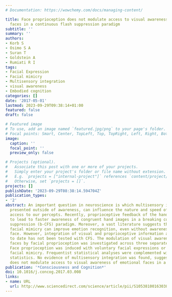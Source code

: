 ```yaml
---
# Documentation: https://wowchemy.com/docs/managing-content/

title: Face proprioception does not modulate access to visual awareness of emotional
  faces in a continuous flash suppression paradigm
subtitle: ''
summary: ''
authors:
- Korb S
- Osimo S A
- Suran T
- Goldstein A
- Rumiati R I 
tags:
- Facial Expression
- Facial mimicry
- Multisensory integration
- visual awareness
- Embodied cognition
categories: []
date: '2017-05-01'
lastmod: 2023-09-29T09:38:14+01:00
featured: false
draft: false

# Featured image
# To use, add an image named `featured.jpg/png` to your page's folder.
# Focal points: Smart, Center, TopLeft, Top, TopRight, Left, Right, BottomLeft, Bottom, BottomRight.
image:
  caption: ''
  focal_point: ''
  preview_only: false

# Projects (optional).
#   Associate this post with one or more of your projects.
#   Simply enter your project's folder or file name without extension.
#   E.g. `projects = ["internal-project"]` references `content/project/deep-learning/index.md`.
#   Otherwise, set `projects = []`.
projects: []
publishDate: '2023-09-29T08:38:14.594704Z'
publication_types:
- '2'
abstract: An important question in neuroscience is which multisensory information,
  presented outside of awareness, can influence the nature and speed of conscious
  access to our percepts. Recently, proprioceptive feedback of the hand was reported
  to lead to faster awareness of congruent hand images in a breaking continuous flash
  suppression (b-CFS) paradigm. Moreover, a vast literature suggests that spontaneous
  facial mimicry can improve emotion recognition, even without awareness of the stimulus
  face. However, integration of visual and proprioceptive information about the face
  to date has not been tested with CFS. The modulation of visual awareness of emotional
  faces by facial proprioception was investigated across three separate experiments.
  Face proprioception was induced with voluntary facial expressions or with spontaneous
  facial mimicry. Frequentist statistical analyses were complemented with Bayesian
  statistics. No evidence of multisensory integration was found, suggesting that proprioception
  does not modulate access to visual awareness of emotional faces in a CFS paradigm.
publication: '*Consciousness and Cognition*'
doi: 10.1016/j.concog.2017.03.008
links:
- name: URL
  url: http://www.sciencedirect.com/science/article/pii/S105381001630383X
---
```

